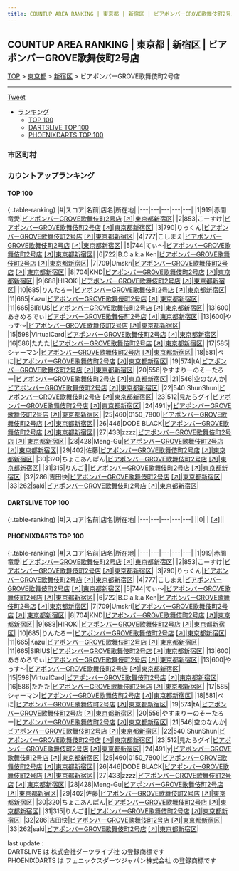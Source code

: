 ```yaml
---
title: COUNTUP AREA RANKING | 東京都 | 新宿区 | ビアポンバーGROVE歌舞伎町2号店
---
```

## COUNTUP AREA RANKING | 東京都 | 新宿区 | ビアポンバーGROVE歌舞伎町2号店

[TOP](/darts/rank/) > [東京都](/darts/rank/東京都/) > [新宿区](/darts/rank/東京都/新宿区/) > ビアポンバーGROVE歌舞伎町2号店

___

<a href="https://twitter.com/share?ref_src=twsrc%5Etfw" data-text="COUNTUP AREA RANKING | 東京都新宿区ビアポンバーGROVE歌舞伎町2号店" class="twitter-share-button" data-hashtags="DARTSLIVE,PHOENIXDARTS,darts,ダーツ" data-show-count="false">Tweet</a>

* [ランキング](#カウントアップランキング)
    * [TOP 100](#top-100)
    * [DARTSLIVE TOP 100](#dartslive-top-100)
    * [PHOENIXDARTS TOP 100](#phoenixdarts-top-100)

### 市区町村

<ul>

</ul>

### カウントアップランキング

#### TOP 100



{:.table-ranking}
|#|スコア|名前|店名|所在地|
|---|---|---|---|---|
|1|919|<span class="rank-name-pd"><span class="pro-icon-pd"></span>赤間 竜愛</span>|<a href="/darts/rank/shops/90803.html">ビアポンバーGROVE歌舞伎町2号店</a> <a href="https://vs.phoenixdarts.com/jp/shop/shopDetailInfo/s_90803?s_seq=90803">[↗]</a>|<a href="/darts/rank/東京都/新宿区">東京都新宿区</a>|
|2|853|<span class="rank-name-pd">こーすけ</span>|<a href="/darts/rank/shops/90803.html">ビアポンバーGROVE歌舞伎町2号店</a> <a href="https://vs.phoenixdarts.com/jp/shop/shopDetailInfo/s_90803?s_seq=90803">[↗]</a>|<a href="/darts/rank/東京都/新宿区">東京都新宿区</a>|
|3|790|<span class="rank-name-pd">りっくん</span>|<a href="/darts/rank/shops/90803.html">ビアポンバーGROVE歌舞伎町2号店</a> <a href="https://vs.phoenixdarts.com/jp/shop/shopDetailInfo/s_90803?s_seq=90803">[↗]</a>|<a href="/darts/rank/東京都/新宿区">東京都新宿区</a>|
|4|777|<span class="rank-name-pd">こしまえ</span>|<a href="/darts/rank/shops/90803.html">ビアポンバーGROVE歌舞伎町2号店</a> <a href="https://vs.phoenixdarts.com/jp/shop/shopDetailInfo/s_90803?s_seq=90803">[↗]</a>|<a href="/darts/rank/東京都/新宿区">東京都新宿区</a>|
|5|744|<span class="rank-name-pd">てぃ〜</span>|<a href="/darts/rank/shops/90803.html">ビアポンバーGROVE歌舞伎町2号店</a> <a href="https://vs.phoenixdarts.com/jp/shop/shopDetailInfo/s_90803?s_seq=90803">[↗]</a>|<a href="/darts/rank/東京都/新宿区">東京都新宿区</a>|
|6|722|<span class="rank-name-pd">B.C a.k.a Ken</span>|<a href="/darts/rank/shops/90803.html">ビアポンバーGROVE歌舞伎町2号店</a> <a href="https://vs.phoenixdarts.com/jp/shop/shopDetailInfo/s_90803?s_seq=90803">[↗]</a>|<a href="/darts/rank/東京都/新宿区">東京都新宿区</a>|
|7|709|<span class="rank-name-pd">Umskri</span>|<a href="/darts/rank/shops/90803.html">ビアポンバーGROVE歌舞伎町2号店</a> <a href="https://vs.phoenixdarts.com/jp/shop/shopDetailInfo/s_90803?s_seq=90803">[↗]</a>|<a href="/darts/rank/東京都/新宿区">東京都新宿区</a>|
|8|704|<span class="rank-name-pd">KND</span>|<a href="/darts/rank/shops/90803.html">ビアポンバーGROVE歌舞伎町2号店</a> <a href="https://vs.phoenixdarts.com/jp/shop/shopDetailInfo/s_90803?s_seq=90803">[↗]</a>|<a href="/darts/rank/東京都/新宿区">東京都新宿区</a>|
|9|688|<span class="rank-name-pd">HIROKI</span>|<a href="/darts/rank/shops/90803.html">ビアポンバーGROVE歌舞伎町2号店</a> <a href="https://vs.phoenixdarts.com/jp/shop/shopDetailInfo/s_90803?s_seq=90803">[↗]</a>|<a href="/darts/rank/東京都/新宿区">東京都新宿区</a>|
|10|685|<span class="rank-name-pd">りんたろー</span>|<a href="/darts/rank/shops/90803.html">ビアポンバーGROVE歌舞伎町2号店</a> <a href="https://vs.phoenixdarts.com/jp/shop/shopDetailInfo/s_90803?s_seq=90803">[↗]</a>|<a href="/darts/rank/東京都/新宿区">東京都新宿区</a>|
|11|665|<span class="rank-name-pd">Kazu</span>|<a href="/darts/rank/shops/90803.html">ビアポンバーGROVE歌舞伎町2号店</a> <a href="https://vs.phoenixdarts.com/jp/shop/shopDetailInfo/s_90803?s_seq=90803">[↗]</a>|<a href="/darts/rank/東京都/新宿区">東京都新宿区</a>|
|11|665|<span class="rank-name-pd">SIRIUS</span>|<a href="/darts/rank/shops/90803.html">ビアポンバーGROVE歌舞伎町2号店</a> <a href="https://vs.phoenixdarts.com/jp/shop/shopDetailInfo/s_90803?s_seq=90803">[↗]</a>|<a href="/darts/rank/東京都/新宿区">東京都新宿区</a>|
|13|600|<span class="rank-name-pd">あきめろでぃ</span>|<a href="/darts/rank/shops/90803.html">ビアポンバーGROVE歌舞伎町2号店</a> <a href="https://vs.phoenixdarts.com/jp/shop/shopDetailInfo/s_90803?s_seq=90803">[↗]</a>|<a href="/darts/rank/東京都/新宿区">東京都新宿区</a>|
|13|600|<span class="rank-name-pd">やっす〜</span>|<a href="/darts/rank/shops/90803.html">ビアポンバーGROVE歌舞伎町2号店</a> <a href="https://vs.phoenixdarts.com/jp/shop/shopDetailInfo/s_90803?s_seq=90803">[↗]</a>|<a href="/darts/rank/東京都/新宿区">東京都新宿区</a>|
|15|598|<span class="rank-name-pd">VirtualCard</span>|<a href="/darts/rank/shops/90803.html">ビアポンバーGROVE歌舞伎町2号店</a> <a href="https://vs.phoenixdarts.com/jp/shop/shopDetailInfo/s_90803?s_seq=90803">[↗]</a>|<a href="/darts/rank/東京都/新宿区">東京都新宿区</a>|
|16|586|<span class="rank-name-pd">たたた</span>|<a href="/darts/rank/shops/90803.html">ビアポンバーGROVE歌舞伎町2号店</a> <a href="https://vs.phoenixdarts.com/jp/shop/shopDetailInfo/s_90803?s_seq=90803">[↗]</a>|<a href="/darts/rank/東京都/新宿区">東京都新宿区</a>|
|17|585|<span class="rank-name-pd">シャーマン</span>|<a href="/darts/rank/shops/90803.html">ビアポンバーGROVE歌舞伎町2号店</a> <a href="https://vs.phoenixdarts.com/jp/shop/shopDetailInfo/s_90803?s_seq=90803">[↗]</a>|<a href="/darts/rank/東京都/新宿区">東京都新宿区</a>|
|18|581|<span class="rank-name-pd">ぺに</span>|<a href="/darts/rank/shops/90803.html">ビアポンバーGROVE歌舞伎町2号店</a> <a href="https://vs.phoenixdarts.com/jp/shop/shopDetailInfo/s_90803?s_seq=90803">[↗]</a>|<a href="/darts/rank/東京都/新宿区">東京都新宿区</a>|
|19|574|<span class="rank-name-pd">tA</span>|<a href="/darts/rank/shops/90803.html">ビアポンバーGROVE歌舞伎町2号店</a> <a href="https://vs.phoenixdarts.com/jp/shop/shopDetailInfo/s_90803?s_seq=90803">[↗]</a>|<a href="/darts/rank/東京都/新宿区">東京都新宿区</a>|
|20|556|<span class="rank-name-pd">やすまりーのそーたろー</span>|<a href="/darts/rank/shops/90803.html">ビアポンバーGROVE歌舞伎町2号店</a> <a href="https://vs.phoenixdarts.com/jp/shop/shopDetailInfo/s_90803?s_seq=90803">[↗]</a>|<a href="/darts/rank/東京都/新宿区">東京都新宿区</a>|
|21|546|<span class="rank-name-pd">空のなんか</span>|<a href="/darts/rank/shops/90803.html">ビアポンバーGROVE歌舞伎町2号店</a> <a href="https://vs.phoenixdarts.com/jp/shop/shopDetailInfo/s_90803?s_seq=90803">[↗]</a>|<a href="/darts/rank/東京都/新宿区">東京都新宿区</a>|
|22|540|<span class="rank-name-pd">ShunShun</span>|<a href="/darts/rank/shops/90803.html">ビアポンバーGROVE歌舞伎町2号店</a> <a href="https://vs.phoenixdarts.com/jp/shop/shopDetailInfo/s_90803?s_seq=90803">[↗]</a>|<a href="/darts/rank/東京都/新宿区">東京都新宿区</a>|
|23|512|<span class="rank-name-pd">見たらグイ</span>|<a href="/darts/rank/shops/90803.html">ビアポンバーGROVE歌舞伎町2号店</a> <a href="https://vs.phoenixdarts.com/jp/shop/shopDetailInfo/s_90803?s_seq=90803">[↗]</a>|<a href="/darts/rank/東京都/新宿区">東京都新宿区</a>|
|24|491|<span class="rank-name-pd">y</span>|<a href="/darts/rank/shops/90803.html">ビアポンバーGROVE歌舞伎町2号店</a> <a href="https://vs.phoenixdarts.com/jp/shop/shopDetailInfo/s_90803?s_seq=90803">[↗]</a>|<a href="/darts/rank/東京都/新宿区">東京都新宿区</a>|
|25|460|<span class="rank-name-pd">0150_7800</span>|<a href="/darts/rank/shops/90803.html">ビアポンバーGROVE歌舞伎町2号店</a> <a href="https://vs.phoenixdarts.com/jp/shop/shopDetailInfo/s_90803?s_seq=90803">[↗]</a>|<a href="/darts/rank/東京都/新宿区">東京都新宿区</a>|
|26|446|<span class="rank-name-pd">DODE BLACK</span>|<a href="/darts/rank/shops/90803.html">ビアポンバーGROVE歌舞伎町2号店</a> <a href="https://vs.phoenixdarts.com/jp/shop/shopDetailInfo/s_90803?s_seq=90803">[↗]</a>|<a href="/darts/rank/東京都/新宿区">東京都新宿区</a>|
|27|433|<span class="rank-name-pd">zzzz</span>|<a href="/darts/rank/shops/90803.html">ビアポンバーGROVE歌舞伎町2号店</a> <a href="https://vs.phoenixdarts.com/jp/shop/shopDetailInfo/s_90803?s_seq=90803">[↗]</a>|<a href="/darts/rank/東京都/新宿区">東京都新宿区</a>|
|28|428|<span class="rank-name-pd">Meng-Gu</span>|<a href="/darts/rank/shops/90803.html">ビアポンバーGROVE歌舞伎町2号店</a> <a href="https://vs.phoenixdarts.com/jp/shop/shopDetailInfo/s_90803?s_seq=90803">[↗]</a>|<a href="/darts/rank/東京都/新宿区">東京都新宿区</a>|
|29|402|<span class="rank-name-pd">佐藤</span>|<a href="/darts/rank/shops/90803.html">ビアポンバーGROVE歌舞伎町2号店</a> <a href="https://vs.phoenixdarts.com/jp/shop/shopDetailInfo/s_90803?s_seq=90803">[↗]</a>|<a href="/darts/rank/東京都/新宿区">東京都新宿区</a>|
|30|320|<span class="rank-name-pd">ちょこあんぱん</span>|<a href="/darts/rank/shops/90803.html">ビアポンバーGROVE歌舞伎町2号店</a> <a href="https://vs.phoenixdarts.com/jp/shop/shopDetailInfo/s_90803?s_seq=90803">[↗]</a>|<a href="/darts/rank/東京都/新宿区">東京都新宿区</a>|
|31|315|<span class="rank-name-pd">りんご🍎</span>|<a href="/darts/rank/shops/90803.html">ビアポンバーGROVE歌舞伎町2号店</a> <a href="https://vs.phoenixdarts.com/jp/shop/shopDetailInfo/s_90803?s_seq=90803">[↗]</a>|<a href="/darts/rank/東京都/新宿区">東京都新宿区</a>|
|32|286|<span class="rank-name-pd">吉田快</span>|<a href="/darts/rank/shops/90803.html">ビアポンバーGROVE歌舞伎町2号店</a> <a href="https://vs.phoenixdarts.com/jp/shop/shopDetailInfo/s_90803?s_seq=90803">[↗]</a>|<a href="/darts/rank/東京都/新宿区">東京都新宿区</a>|
|33|262|<span class="rank-name-pd">saki</span>|<a href="/darts/rank/shops/90803.html">ビアポンバーGROVE歌舞伎町2号店</a> <a href="https://vs.phoenixdarts.com/jp/shop/shopDetailInfo/s_90803?s_seq=90803">[↗]</a>|<a href="/darts/rank/東京都/新宿区">東京都新宿区</a>|


#### DARTSLIVE TOP 100



{:.table-ranking}
|#|スコア|名前|店名|所在地|
|---|---|---|---|---|
||0|<span class="rank-name-dl"> </span>|<a href="/darts/rank/shops/.html"></a> <a href="">[↗]</a>|<a href="/darts/rank//"></a>|


#### PHOENIXDARTS TOP 100



{:.table-ranking}
|#|スコア|名前|店名|所在地|
|---|---|---|---|---|
|1|919|<span class="rank-name-pd"><span class="pro-icon-pd"></span>赤間 竜愛</span>|<a href="/darts/rank/shops/90803.html">ビアポンバーGROVE歌舞伎町2号店</a> <a href="https://vs.phoenixdarts.com/jp/shop/shopDetailInfo/s_90803?s_seq=90803">[↗]</a>|<a href="/darts/rank/東京都/新宿区">東京都新宿区</a>|
|2|853|<span class="rank-name-pd">こーすけ</span>|<a href="/darts/rank/shops/90803.html">ビアポンバーGROVE歌舞伎町2号店</a> <a href="https://vs.phoenixdarts.com/jp/shop/shopDetailInfo/s_90803?s_seq=90803">[↗]</a>|<a href="/darts/rank/東京都/新宿区">東京都新宿区</a>|
|3|790|<span class="rank-name-pd">りっくん</span>|<a href="/darts/rank/shops/90803.html">ビアポンバーGROVE歌舞伎町2号店</a> <a href="https://vs.phoenixdarts.com/jp/shop/shopDetailInfo/s_90803?s_seq=90803">[↗]</a>|<a href="/darts/rank/東京都/新宿区">東京都新宿区</a>|
|4|777|<span class="rank-name-pd">こしまえ</span>|<a href="/darts/rank/shops/90803.html">ビアポンバーGROVE歌舞伎町2号店</a> <a href="https://vs.phoenixdarts.com/jp/shop/shopDetailInfo/s_90803?s_seq=90803">[↗]</a>|<a href="/darts/rank/東京都/新宿区">東京都新宿区</a>|
|5|744|<span class="rank-name-pd">てぃ〜</span>|<a href="/darts/rank/shops/90803.html">ビアポンバーGROVE歌舞伎町2号店</a> <a href="https://vs.phoenixdarts.com/jp/shop/shopDetailInfo/s_90803?s_seq=90803">[↗]</a>|<a href="/darts/rank/東京都/新宿区">東京都新宿区</a>|
|6|722|<span class="rank-name-pd">B.C a.k.a Ken</span>|<a href="/darts/rank/shops/90803.html">ビアポンバーGROVE歌舞伎町2号店</a> <a href="https://vs.phoenixdarts.com/jp/shop/shopDetailInfo/s_90803?s_seq=90803">[↗]</a>|<a href="/darts/rank/東京都/新宿区">東京都新宿区</a>|
|7|709|<span class="rank-name-pd">Umskri</span>|<a href="/darts/rank/shops/90803.html">ビアポンバーGROVE歌舞伎町2号店</a> <a href="https://vs.phoenixdarts.com/jp/shop/shopDetailInfo/s_90803?s_seq=90803">[↗]</a>|<a href="/darts/rank/東京都/新宿区">東京都新宿区</a>|
|8|704|<span class="rank-name-pd">KND</span>|<a href="/darts/rank/shops/90803.html">ビアポンバーGROVE歌舞伎町2号店</a> <a href="https://vs.phoenixdarts.com/jp/shop/shopDetailInfo/s_90803?s_seq=90803">[↗]</a>|<a href="/darts/rank/東京都/新宿区">東京都新宿区</a>|
|9|688|<span class="rank-name-pd">HIROKI</span>|<a href="/darts/rank/shops/90803.html">ビアポンバーGROVE歌舞伎町2号店</a> <a href="https://vs.phoenixdarts.com/jp/shop/shopDetailInfo/s_90803?s_seq=90803">[↗]</a>|<a href="/darts/rank/東京都/新宿区">東京都新宿区</a>|
|10|685|<span class="rank-name-pd">りんたろー</span>|<a href="/darts/rank/shops/90803.html">ビアポンバーGROVE歌舞伎町2号店</a> <a href="https://vs.phoenixdarts.com/jp/shop/shopDetailInfo/s_90803?s_seq=90803">[↗]</a>|<a href="/darts/rank/東京都/新宿区">東京都新宿区</a>|
|11|665|<span class="rank-name-pd">Kazu</span>|<a href="/darts/rank/shops/90803.html">ビアポンバーGROVE歌舞伎町2号店</a> <a href="https://vs.phoenixdarts.com/jp/shop/shopDetailInfo/s_90803?s_seq=90803">[↗]</a>|<a href="/darts/rank/東京都/新宿区">東京都新宿区</a>|
|11|665|<span class="rank-name-pd">SIRIUS</span>|<a href="/darts/rank/shops/90803.html">ビアポンバーGROVE歌舞伎町2号店</a> <a href="https://vs.phoenixdarts.com/jp/shop/shopDetailInfo/s_90803?s_seq=90803">[↗]</a>|<a href="/darts/rank/東京都/新宿区">東京都新宿区</a>|
|13|600|<span class="rank-name-pd">あきめろでぃ</span>|<a href="/darts/rank/shops/90803.html">ビアポンバーGROVE歌舞伎町2号店</a> <a href="https://vs.phoenixdarts.com/jp/shop/shopDetailInfo/s_90803?s_seq=90803">[↗]</a>|<a href="/darts/rank/東京都/新宿区">東京都新宿区</a>|
|13|600|<span class="rank-name-pd">やっす〜</span>|<a href="/darts/rank/shops/90803.html">ビアポンバーGROVE歌舞伎町2号店</a> <a href="https://vs.phoenixdarts.com/jp/shop/shopDetailInfo/s_90803?s_seq=90803">[↗]</a>|<a href="/darts/rank/東京都/新宿区">東京都新宿区</a>|
|15|598|<span class="rank-name-pd">VirtualCard</span>|<a href="/darts/rank/shops/90803.html">ビアポンバーGROVE歌舞伎町2号店</a> <a href="https://vs.phoenixdarts.com/jp/shop/shopDetailInfo/s_90803?s_seq=90803">[↗]</a>|<a href="/darts/rank/東京都/新宿区">東京都新宿区</a>|
|16|586|<span class="rank-name-pd">たたた</span>|<a href="/darts/rank/shops/90803.html">ビアポンバーGROVE歌舞伎町2号店</a> <a href="https://vs.phoenixdarts.com/jp/shop/shopDetailInfo/s_90803?s_seq=90803">[↗]</a>|<a href="/darts/rank/東京都/新宿区">東京都新宿区</a>|
|17|585|<span class="rank-name-pd">シャーマン</span>|<a href="/darts/rank/shops/90803.html">ビアポンバーGROVE歌舞伎町2号店</a> <a href="https://vs.phoenixdarts.com/jp/shop/shopDetailInfo/s_90803?s_seq=90803">[↗]</a>|<a href="/darts/rank/東京都/新宿区">東京都新宿区</a>|
|18|581|<span class="rank-name-pd">ぺに</span>|<a href="/darts/rank/shops/90803.html">ビアポンバーGROVE歌舞伎町2号店</a> <a href="https://vs.phoenixdarts.com/jp/shop/shopDetailInfo/s_90803?s_seq=90803">[↗]</a>|<a href="/darts/rank/東京都/新宿区">東京都新宿区</a>|
|19|574|<span class="rank-name-pd">tA</span>|<a href="/darts/rank/shops/90803.html">ビアポンバーGROVE歌舞伎町2号店</a> <a href="https://vs.phoenixdarts.com/jp/shop/shopDetailInfo/s_90803?s_seq=90803">[↗]</a>|<a href="/darts/rank/東京都/新宿区">東京都新宿区</a>|
|20|556|<span class="rank-name-pd">やすまりーのそーたろー</span>|<a href="/darts/rank/shops/90803.html">ビアポンバーGROVE歌舞伎町2号店</a> <a href="https://vs.phoenixdarts.com/jp/shop/shopDetailInfo/s_90803?s_seq=90803">[↗]</a>|<a href="/darts/rank/東京都/新宿区">東京都新宿区</a>|
|21|546|<span class="rank-name-pd">空のなんか</span>|<a href="/darts/rank/shops/90803.html">ビアポンバーGROVE歌舞伎町2号店</a> <a href="https://vs.phoenixdarts.com/jp/shop/shopDetailInfo/s_90803?s_seq=90803">[↗]</a>|<a href="/darts/rank/東京都/新宿区">東京都新宿区</a>|
|22|540|<span class="rank-name-pd">ShunShun</span>|<a href="/darts/rank/shops/90803.html">ビアポンバーGROVE歌舞伎町2号店</a> <a href="https://vs.phoenixdarts.com/jp/shop/shopDetailInfo/s_90803?s_seq=90803">[↗]</a>|<a href="/darts/rank/東京都/新宿区">東京都新宿区</a>|
|23|512|<span class="rank-name-pd">見たらグイ</span>|<a href="/darts/rank/shops/90803.html">ビアポンバーGROVE歌舞伎町2号店</a> <a href="https://vs.phoenixdarts.com/jp/shop/shopDetailInfo/s_90803?s_seq=90803">[↗]</a>|<a href="/darts/rank/東京都/新宿区">東京都新宿区</a>|
|24|491|<span class="rank-name-pd">y</span>|<a href="/darts/rank/shops/90803.html">ビアポンバーGROVE歌舞伎町2号店</a> <a href="https://vs.phoenixdarts.com/jp/shop/shopDetailInfo/s_90803?s_seq=90803">[↗]</a>|<a href="/darts/rank/東京都/新宿区">東京都新宿区</a>|
|25|460|<span class="rank-name-pd">0150_7800</span>|<a href="/darts/rank/shops/90803.html">ビアポンバーGROVE歌舞伎町2号店</a> <a href="https://vs.phoenixdarts.com/jp/shop/shopDetailInfo/s_90803?s_seq=90803">[↗]</a>|<a href="/darts/rank/東京都/新宿区">東京都新宿区</a>|
|26|446|<span class="rank-name-pd">DODE BLACK</span>|<a href="/darts/rank/shops/90803.html">ビアポンバーGROVE歌舞伎町2号店</a> <a href="https://vs.phoenixdarts.com/jp/shop/shopDetailInfo/s_90803?s_seq=90803">[↗]</a>|<a href="/darts/rank/東京都/新宿区">東京都新宿区</a>|
|27|433|<span class="rank-name-pd">zzzz</span>|<a href="/darts/rank/shops/90803.html">ビアポンバーGROVE歌舞伎町2号店</a> <a href="https://vs.phoenixdarts.com/jp/shop/shopDetailInfo/s_90803?s_seq=90803">[↗]</a>|<a href="/darts/rank/東京都/新宿区">東京都新宿区</a>|
|28|428|<span class="rank-name-pd">Meng-Gu</span>|<a href="/darts/rank/shops/90803.html">ビアポンバーGROVE歌舞伎町2号店</a> <a href="https://vs.phoenixdarts.com/jp/shop/shopDetailInfo/s_90803?s_seq=90803">[↗]</a>|<a href="/darts/rank/東京都/新宿区">東京都新宿区</a>|
|29|402|<span class="rank-name-pd">佐藤</span>|<a href="/darts/rank/shops/90803.html">ビアポンバーGROVE歌舞伎町2号店</a> <a href="https://vs.phoenixdarts.com/jp/shop/shopDetailInfo/s_90803?s_seq=90803">[↗]</a>|<a href="/darts/rank/東京都/新宿区">東京都新宿区</a>|
|30|320|<span class="rank-name-pd">ちょこあんぱん</span>|<a href="/darts/rank/shops/90803.html">ビアポンバーGROVE歌舞伎町2号店</a> <a href="https://vs.phoenixdarts.com/jp/shop/shopDetailInfo/s_90803?s_seq=90803">[↗]</a>|<a href="/darts/rank/東京都/新宿区">東京都新宿区</a>|
|31|315|<span class="rank-name-pd">りんご🍎</span>|<a href="/darts/rank/shops/90803.html">ビアポンバーGROVE歌舞伎町2号店</a> <a href="https://vs.phoenixdarts.com/jp/shop/shopDetailInfo/s_90803?s_seq=90803">[↗]</a>|<a href="/darts/rank/東京都/新宿区">東京都新宿区</a>|
|32|286|<span class="rank-name-pd">吉田快</span>|<a href="/darts/rank/shops/90803.html">ビアポンバーGROVE歌舞伎町2号店</a> <a href="https://vs.phoenixdarts.com/jp/shop/shopDetailInfo/s_90803?s_seq=90803">[↗]</a>|<a href="/darts/rank/東京都/新宿区">東京都新宿区</a>|
|33|262|<span class="rank-name-pd">saki</span>|<a href="/darts/rank/shops/90803.html">ビアポンバーGROVE歌舞伎町2号店</a> <a href="https://vs.phoenixdarts.com/jp/shop/shopDetailInfo/s_90803?s_seq=90803">[↗]</a>|<a href="/darts/rank/東京都/新宿区">東京都新宿区</a>|


<div class="footer border-top border-gray-light mt-5 pt-3 text-right text-gray">
    last update : <span style="font-weight: italic" id="foot_last_modified"></span><br />
    DARTSLIVE は 株式会社ダーツライブ社 の登録商標です<br />
    PHOENIXDARTS は フェニックスダーツジャパン株式会社 の登録商標です<br />
</div>

<script src="https://cdnjs.cloudflare.com/ajax/libs/jquery.tablesorter/2.31.3/js/jquery.tablesorter.min.js" integrity="sha512-qzgd5cYSZcosqpzpn7zF2ZId8f/8CHmFKZ8j7mU4OUXTNRd5g+ZHBPsgKEwoqxCtdQvExE5LprwwPAgoicguNg==" crossorigin="anonymous" referrerpolicy="no-referrer"></script>
<link rel="stylesheet" href="https://cdnjs.cloudflare.com/ajax/libs/jquery.tablesorter/2.31.3/css/theme.default.min.css" integrity="sha512-wghhOJkjQX0Lh3NSWvNKeZ0ZpNn+SPVXX1Qyc9OCaogADktxrBiBdKGDoqVUOyhStvMBmJQ8ZdMHiR3wuEq8+w==" crossorigin="anonymous" referrerpolicy="no-referrer" />
<script>
$(function() {
    $(".table-ranking").tablesorter({sortList:[[0, 0]]});
    $("#foot_last_modified").text(formatDate(new Date(document.lastModified), 'yyyy-MM-dd HH:mm:ss'));
});
</script>

<script async src="https://platform.twitter.com/widgets.js" charset="utf-8"></script>